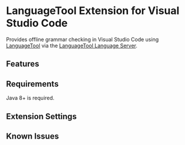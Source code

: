 # LanguageTool Extension for Visual Studio Code

Provides offline grammar checking in Visual Studio Code using [LanguageTool](https://languagetool.org/) via the [LanguageTool Language Server](https://github.com/adamvoss/languagetool-languageserver).

## Features

## Requirements
Java 8+ is required.

## Extension Settings

## Known Issues